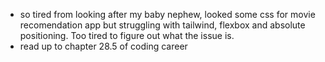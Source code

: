 - so tired from looking after my baby nephew, looked some css for movie recomendation app but struggling with tailwind, flexbox and absolute positioning. Too tired to figure out what the issue is.
- read up to chapter 28.5 of coding career
